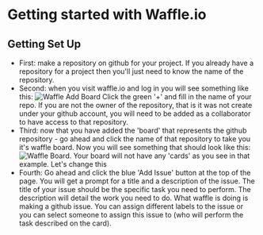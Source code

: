 # Getting started with Waffle.io

## Getting Set Up

* First: make a repository on github for your project. If you already have a repository for a project then you'll just need to know the name of the repository.
* Second: when you visit waffle.io and log in you will see something like this: ![Waffle Add Board](../images/waffle_add_board.png) Click the green '+' and fill in the name of your repo. If you are not the owner of the repository, that is it was not create under your github account, you will need to be added as a collaborator to have access to that repository.
* Third: now that you have added the 'board' that represents the github repository - go ahead and click the name of that repository to take you it's waffle board. Now you will see something that should look like this: ![Waffle Board](../images/waffle_board.png). Your board will not have any 'cards' as you see in that example. Let's change this
* Fourth: Go ahead and click the blue 'Add Issue' button at the top of the page. You will get a prompt for a title and a description of the issue. The title of your issue should be the specific task you need to perform. The description will detail the work you need to do. What waffle is doing is making a github issue. You can assign different labels to the issue or you can select someone to assign this issue to (who will perform the task described on the card).
